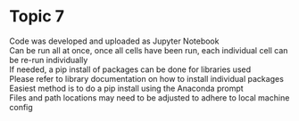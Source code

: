 # Topic 7
Code was developed and uploaded as Jupyter Notebook</br>
Can be run all at once, once all cells have been run, each individual cell can be re-run individually</br>
If needed, a pip install of packages can be done for libraries used</br>
Please refer to library documentation on how to install individual packages</br>
Easiest method is to do a pip install using the Anaconda prompt</br>
Files and path locations may need to be adjusted to adhere to local machine config</br>